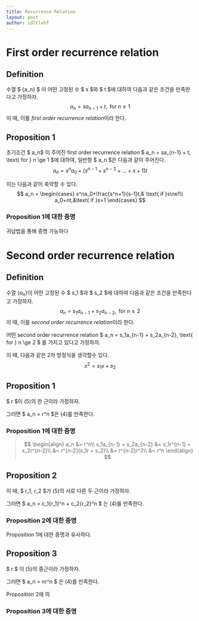 ```yaml
---
title: Recurrence Relation
layout: post
author: cdltlehf
---
```

# First order recurrence relation

## Definition

수열 $ \{a_n\} $ 이 어떤 고정된 수 $ s $와 $ t $에 대하여 다음과 같은 조건을 만족한다고 가정하자.
$$
\begin{equation}
a_n = sa_{n-1} + t, \text{ for } n \ge 1
\end{equation}
$$
이 때, 이를 *first order recurrence relation*이라 한다.

## Proposition 1

초기조건 $ a_n​$ 이 주어진 first order recurrence relation $ a_n = sa_{n-1} + t, \text{ for } n \ge 1 ​$에 대하여, 일반항 $ a_n ​$은 다음과 같이 주어진다.
$$
a_n = s^na_0 + (s^{n-1} + s^{n-2} + \dots + s + 1)t
$$

이는 다음과 같이 축약할 수 있다.
$$
a_n = 
\begin{cases}
	s^na_0+\frac{s^n+1}{s-1}t,& \text{ if }s\ne1\\
	a_0+nt,&\text{ if }s=1
\end{cases}
$$



### Proposition 1에 대한 증명

귀납법을 통해 증명 가능하다



# Second order recurrence relation

## Definition

수열 $\{ a_n \}​$이 어떤 고정된 수 $ s_1 ​$과 $ s_2 ​$에 대하여 다음과 같은 조건을 만족한다고 가정하자.
$$
a_n = s_1a_{n-1}+s_2a_{n-2}, \text{ for } n \ge 2
$$
이 때, 이를 *second order recurrence relation*이라 한다.



어떤 second order recurrence relation $ a_n = s_1a_{n-1} + s_2a_{n-2}, \text{ for } n \ge 2 $ 를 가지고 있다고 가정하자.

이 때, 다음과 같은 2차 방정식을 생각할수 있다.
$$
x^2 = s_1x + s_2
$$


## Proposition 1

$ r $이 (5)의 한 근이라 가정하자. 

그러면 $ a_n = r^n $은 (4)를 만족한다.



### Proposition 1에 대한 증명

> $$
> \begin{align}
> a_n &= r^n\\
> s_1a_{n-1} + s_2a_{n-2} &= s_1r^{n-1} + s_2r^{n-2}\\
> &= r^{n-2}(s_1r + s_2)\\
> &= r^{n-2}r^2\\
> &= r^n
> \end{align}
> $$

## Proposition 2

이 때, $ r_1, r_2 $가 (5)의 서로 다른 두 근이라 가정하자. 

그러면 $ a_n = c_1{r_1}^n + c_2{r_2}^n $ 는 (4)를 만족한다.



### Proposition 2에 대한 증명

Proposition 1에 대한 증명과 유사하다.



## Proposition 3

$ r ​$ 이 (5)의 중근이라 가정하자. 

그러면 $ a_n = nr^n $ 은 (4)를 만족한다.



Proposition 2에 의

### Proposition 3에 대한 증명

